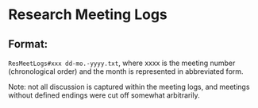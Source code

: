 # Research Meeting Logs

## Format:
`ResMeetLogs#xxx dd-mo.-yyyy.txt`, where xxxx is the meeting number (chronological order) and the month is represented in abbreviated form.

Note: not all discussion is captured within the meeting logs, and meetings without defined endings were cut off somewhat arbitrarily.
